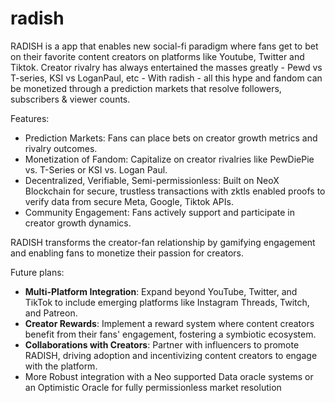 # radish

RADISH is a app that enables new social-fi paradigm where fans get to bet on their favorite content creators on platforms like Youtube, Twitter and Tiktok. Creator rivalry has always entertained the masses greatly - Pewd vs T-series, KSI vs LoganPaul, etc - With radish - all this hype and fandom can be monetized through a prediction markets that resolve followers, subscribers & viewer counts.

Features:
- Prediction Markets: Fans can place bets on creator growth metrics and rivalry outcomes.
- Monetization of Fandom: Capitalize on creator rivalries like PewDiePie vs. T-Series or KSI vs. Logan Paul.
- Decentralized, Verifiable, Semi-permissionless: Built on NeoX Blockchain for secure, trustless transactions with zktls enabled proofs to verify data from secure Meta, Google, Tiktok APIs.
- Community Engagement: Fans actively support and participate in creator growth dynamics.

RADISH transforms the creator-fan relationship by gamifying engagement and enabling fans to monetize their passion for creators.

Future plans:
- **Multi-Platform Integration**: Expand beyond YouTube, Twitter, and TikTok to include emerging platforms like Instagram Threads, Twitch, and Patreon.
- **Creator Rewards**: Implement a reward system where content creators benefit from their fans' engagement, fostering a symbiotic ecosystem.
- **Collaborations with Creators**: Partner with influencers to promote RADISH, driving adoption and incentivizing content creators to engage with the platform.
- More Robust integration with a Neo supported Data oracle systems or an Optimistic Oracle for fully permissionless market resolution


